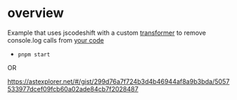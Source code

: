# overview

Example that uses jscodeshift with a custom [transformer](./transformers/remove-logs.js) to remove console.log calls from [your code](./example.js)

- `pnpm start`

OR

https://astexplorer.net/#/gist/299d76a7f724b3d4b46944af8a9b3bda/5057533977dcef09fcb60a02ade84cb7f2028487
